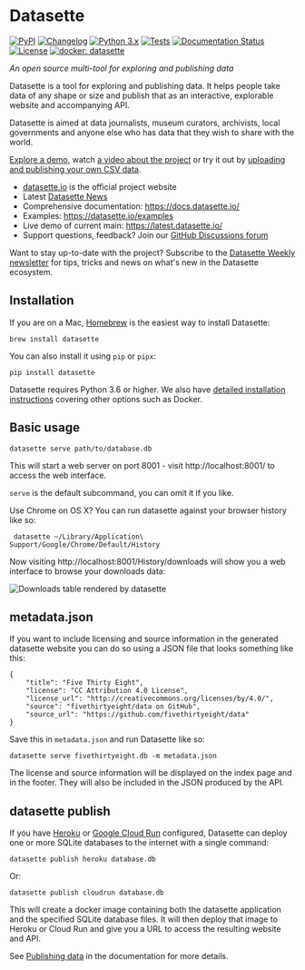 # Datasette

[![PyPI](https://img.shields.io/pypi/v/datasette.svg)](https://pypi.org/project/datasette/)
[![Changelog](https://img.shields.io/github/v/release/simonw/datasette?label=changelog)](https://docs.datasette.io/en/stable/changelog.html)
[![Python 3.x](https://img.shields.io/pypi/pyversions/datasette.svg?logo=python&logoColor=white)](https://pypi.org/project/datasette/)
[![Tests](https://github.com/simonw/datasette/workflows/Test/badge.svg)](https://github.com/simonw/datasette/actions?query=workflow%3ATest)
[![Documentation Status](https://readthedocs.org/projects/datasette/badge/?version=latest)](https://docs.datasette.io/en/latest/?badge=latest)
[![License](https://img.shields.io/badge/license-Apache%202.0-blue.svg)](https://github.com/simonw/datasette/blob/main/LICENSE)
[![docker: datasette](https://img.shields.io/badge/docker-datasette-blue)](https://hub.docker.com/r/datasetteproject/datasette)

*An open source multi-tool for exploring and publishing data*

Datasette is a tool for exploring and publishing data. It helps people take data of any shape or size and publish that as an interactive, explorable website and accompanying API.

Datasette is aimed at data journalists, museum curators, archivists, local governments and anyone else who has data that they wish to share with the world.

[Explore a demo](https://global-power-plants.datasettes.com/global-power-plants/global-power-plants), watch [a video about the project](https://simonwillison.net/2021/Feb/7/video/) or try it out by [uploading and publishing your own CSV data](https://docs.datasette.io/en/stable/getting_started.html#try-datasette-without-installing-anything-using-glitch).

* [datasette.io](https://datasette.io/) is the official project website
* Latest [Datasette News](https://datasette.io/news)
* Comprehensive documentation: https://docs.datasette.io/
* Examples: https://datasette.io/examples
* Live demo of current main: https://latest.datasette.io/
* Support questions, feedback? Join our [GitHub Discussions forum](https://github.com/simonw/datasette/discussions)

Want to stay up-to-date with the project? Subscribe to the [Datasette Weekly newsletter](https://datasette.substack.com/) for tips, tricks and news on what's new in the Datasette ecosystem.

## Installation

If you are on a Mac, [Homebrew](https://brew.sh/) is the easiest way to install Datasette:

    brew install datasette

You can also install it using `pip` or `pipx`:

    pip install datasette

Datasette requires Python 3.6 or higher. We also have [detailed installation instructions](https://docs.datasette.io/en/stable/installation.html) covering other options such as Docker.

## Basic usage

    datasette serve path/to/database.db

This will start a web server on port 8001 - visit http://localhost:8001/ to access the web interface.

`serve` is the default subcommand, you can omit it if you like.

Use Chrome on OS X? You can run datasette against your browser history like so:

     datasette ~/Library/Application\ Support/Google/Chrome/Default/History

Now visiting http://localhost:8001/History/downloads will show you a web interface to browse your downloads data:

![Downloads table rendered by datasette](https://static.simonwillison.net/static/2017/datasette-downloads.png)

## metadata.json

If you want to include licensing and source information in the generated datasette website you can do so using a JSON file that looks something like this:

    {
        "title": "Five Thirty Eight",
        "license": "CC Attribution 4.0 License",
        "license_url": "http://creativecommons.org/licenses/by/4.0/",
        "source": "fivethirtyeight/data on GitHub",
        "source_url": "https://github.com/fivethirtyeight/data"
    }

Save this in `metadata.json` and run Datasette like so:

    datasette serve fivethirtyeight.db -m metadata.json

The license and source information will be displayed on the index page and in the footer. They will also be included in the JSON produced by the API.

## datasette publish

If you have [Heroku](https://heroku.com/) or [Google Cloud Run](https://cloud.google.com/run/) configured, Datasette can deploy one or more SQLite databases to the internet with a single command:

    datasette publish heroku database.db

Or:

    datasette publish cloudrun database.db

This will create a docker image containing both the datasette application and the specified SQLite database files. It will then deploy that image to Heroku or Cloud Run and give you a URL to access the resulting website and API.

See [Publishing data](https://docs.datasette.io/en/stable/publish.html) in the documentation for more details.
